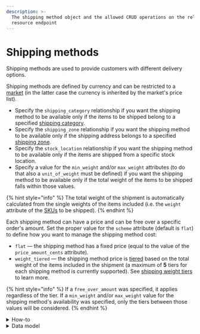 ```yaml
---
description: >-
  The shipping method object and the allowed CRUD operations on the related
  resource endpoint
---
```


# Shipping methods

Shipping methods are used to provide customers with different delivery options.&#x20;

Shipping methods are defined by currency and can be restricted to a [market](../markets/) (in the latter case the currency is inherited by the market's price list).&#x20;

* Specify the `shipping_category` relationship if you want the shipping method to be available only if the items to be shipped belong to a specified [shipping category](../shipping\_categories/).
* Specify the `shipping_zone` relationship if you want the shipping method to be available only if the shipping address belongs to a specified [shipping zone](../shipping\_zones/).
* Specify the `stock_location` relationship if you want the shipping method to be available only if the items are shipped from a specific stock location.
* Specify a value for the `min_weight` and/or `max_weight` attributes (to do that also a `unit_of_weight` must be defined) if you want the shipping method to be available only if the total weight of the items to be shipped falls within those values.

{% hint style="info" %}
The total weight of the shipment is automatically calculated from the single weights of the items included (i.e. the `weight` attribute of the [SKUs](../skus/object.md) to be shipped).
{% endhint %}

Each shipping method can have a price and can be free over a specific order's amount. Set the proper value for the `scheme` attribute (default is `flat`) to define how you want to manage the shipping method cost:

* `flat` — the shipping method has a fixed price (equal to the value of the `price_amount_cents` attribute).
* `weight_tiered` — the shipping method price is [tiered](../shipping-method-tiers/) based on the total weight of the items included in the shipment (a maximum of **5** tiers for each shipping method is currently supported). See [shipping weight tiers](../shipping-weight-tiers/) to learn more.

{% hint style="info" %}
If a `free_over_amount` was specified, it applies regardless of the tier. If a `min_weight` and/or `max_weight` value for the shipping method's availability was specified, only the tiers between those values will be considered.
{% endhint %}

<details>

<summary>How-to</summary>

Check the related [guide](https://docs.commercelayer.io/developers/v/how-tos/checkout/selecting-a-shipping-method) to learn how to let a user choose one of the available shipping methods during the checkout.

</details>

<details>

<summary>Data model</summary>

Check the related [ER diagram](https://commercelayer.io/docs/data-model/shipping-zones-and-methods) and explore the flowchart that illustrates how the shipping method resource relates to the other API entities.

</details>
